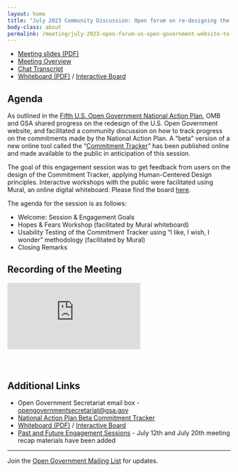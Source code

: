 ```yaml
---
layout: home
title: "July 2023 Community Discussion: Open forum on re-designing the U.S. Open Government website and input on how we track progress on the U.S. National Action Plan"
body-class: about
permalink: /meeting/july-2023-open-forum-us-open-government-website-to-track-progress-on-the-us-national-action-plan/
---
```


* [Meeting slides (PDF)](/assets/files/2023-07-27-open-gov-public-meeting-slides.pdf)
* [Meeting Overview](/assets/files/2023-07-27-public-meeting-meeting-overview.pdf)
* [Chat Transcript](/assets/files/2023-07-27-public-meeting-chat-transcript.pdf)
* [Whiteboard (PDF)](/assets/files/2023-07-27-public-meeting-meeting-whiteboard.pdf) / [Interactive Board](https://app.mural.co/t/gsa6/m/gsa6/1689346411541/87f1ec53931c716e38bcae6c44885eaac60ea4b9?sender=ub64cdaf81c5e3e5bb6e79859)


## Agenda

As outlined in the [Fifth U.S. Open Government National Action Plan](/national-action-plan/5/), OMB and GSA shared progress on the redesign of the U.S. Open Government website, and facilitated a community discussion on how to track progress on the commitments made by the National Action Plan. A “beta” version of a new online tool called the “[Commitment Tracker](/national-action-plan/5/commitments/)” has been published online and made available to the public in anticipation of this session. 
 
The goal of this engagement session was to get feedback from users on the design of the Commitment Tracker, applying Human-Centered Design principles. Interactive workshops with the public were facilitated using Mural, an online digital whiteboard. Please find the board [here](https://app.mural.co/t/gsa6/m/gsa6/1689346411541/87f1ec53931c716e38bcae6c44885eaac60ea4b9?sender=ub64cdaf81c5e3e5bb6e79859). 


The agenda for the session is as follows:
* Welcome: Session & Engagement Goals
* Hopes & Fears Workshop (facilitated by Mural whiteboard)
* Usability Testing of the Commitment Tracker using “I like, I wish, I wonder” methodology (facilitated by Mural)
* Closing Remarks

## Recording of the Meeting

<div class="video-container" style="margin-bottom: 5em">
<iframe src="https://www.youtube.com/embed/18KIZAZwNgs?si=aYjKFhnLjFwoBAVi" title="YouTube video player" frameborder="0" allow="accelerometer; autoplay; clipboard-write; encrypted-media; gyroscope; picture-in-picture" allowfullscreen></iframe>
</div>

## Additional Links

* Open Government Secretariat email box - [&#x6f;&#x70;&#x65;&#x6e;&#x67;&#x6f;&#x76;&#x65;&#x72;&#x6e;&#x6d;&#x65;&#x6e;&#x74;&#x73;&#x65;&#x63;&#x72;&#x65;&#x74;&#x61;&#x72;&#x69;&#x61;&#x74;&#x40;&#x67;&#x73;&#x61;&#x2e;&#x67;ov](mail&#116;o&#58;&#x6f;&#x70;&#x65;&#x6e;&#x67;&#x6f;&#x76;&#x65;&#x72;&#x6e;&#x6d;&#x65;&#x6e;&#x74;&#x73;&#x65;&#x63;&#x72;&#x65;&#x74;&#x61;&#x72;&#x69;&#x61;&#x74;&#x40;&#x67;&#x73;&#x61;&#x2e;&#x67;&#x6f;&#x76;)
* [National Action Plan Beta Commitment Tracker](/national-action-plan/5/commitments/)
* [Whiteboard (PDF)](/assets/files/2023-07-27-public-meeting-meeting-whiteboard.pdf) / [Interactive Board](https://app.mural.co/t/gsa6/m/gsa6/1689346411541/87f1ec53931c716e38bcae6c44885eaac60ea4b9?sender=ub64cdaf81c5e3e5bb6e79859)
* [Past and Future Engagement Sessions](/national-action-plan/5/schedule-of-open-govt-public-meetings/) - July 12th and July 20th meeting recap materials have been added

---

Join the [Open Government Mailing List](/mailing-list/) for updates.

